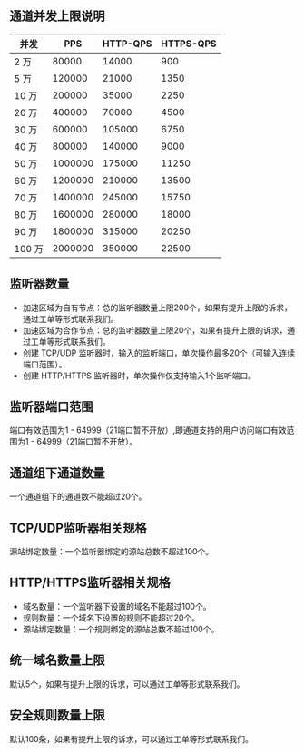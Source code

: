 ## 通道并发上限说明
| 并发    | PPS     | HTTP-QPS | HTTPS-QPS |
|-------|---------|----------|-----------|
| 2 万   | 80000   | 14000    | 900       |
| 5 万   | 120000  | 21000    | 1350      |
| 10 万  | 200000  | 35000    | 2250      |
| 20 万  | 400000  | 70000    | 4500      |
| 30 万  | 600000  | 105000   | 6750      |
| 40 万  | 800000  | 140000   | 9000      |
| 50 万  | 1000000 | 175000   | 11250     |
| 60 万  | 1200000 | 210000   | 13500     |
| 70 万  | 1400000 | 245000   | 15750     |
| 80 万  | 1600000 | 280000   | 18000     |
| 90 万  | 1800000 | 315000   | 20250     |
| 100 万 | 2000000 | 350000   | 22500     |


## 监听器数量
- 加速区域为自有节点：总的监听器数量上限200个，如果有提升上限的诉求，通过工单等形式联系我们。
- 加速区域为合作节点：总的监听器数量上限20个，如果有提升上限的诉求，通过工单等形式联系我们。
- 创建 TCP/UDP 监听器时，输入的监听端口，单次操作最多20个（可输入连续端口范围）。 
- 创建 HTTP/HTTPS 监听器时，单次操作仅支持输入1个监听端口。

## 监听器端口范围
端口有效范围为1 - 64999（21端口暂不开放）,即通道支持的用户访问端口有效范围为1 - 64999（21端口暂不开放）。

## 通道组下通道数量
一个通道组下的通道数不能超过20个。

## TCP/UDP监听器相关规格
源站绑定数量：一个监听器绑定的源站总数不超过100个。

## HTTP/HTTPS监听器相关规格
- 域名数量：一个监听器下设置的域名不能超过100个。
- 规则数量：一个域名下设置的规则不能超过20个。
- 源站绑定数量：一个规则绑定的源站总数不超过100个。

## 统一域名数量上限
默认5个，如果有提升上限的诉求，可以通过工单等形式联系我们。

## 安全规则数量上限
默认100条，如果有提升上限的诉求，可以通过工单等形式联系我们。
